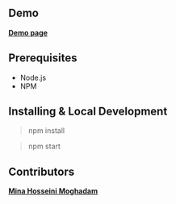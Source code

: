 ## Demo
[**Demo page**](https://mina70.github.io)

## Prerequisites
- Node.js
- NPM

## Installing & Local Development

> npm install

> npm start

## Contributors
[**Mina Hosseini Moghadam**](http://linkedin.com/in/minahm)



